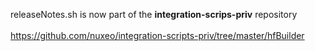 releaseNotes.sh is now part of the <b>integration-scrips-priv</b> repository<br><br>
https://github.com/nuxeo/integration-scripts-priv/tree/master/hfBuilder
